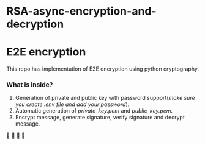 # RSA-async-encryption-and-decryption


# E2E encryption
This repo has implementation of E2E encryption using python cryptography.
### What is inside?

 1. Generation of private and public key with password support(*make sure you create .env file and add your password*).
 2. Automatic generation of *private_key.pem* and *public_key.pem*.
 3. Encrypt message, generate signature, verify signature and decrypt message.

🔷 
🔹
🔸
🔶
